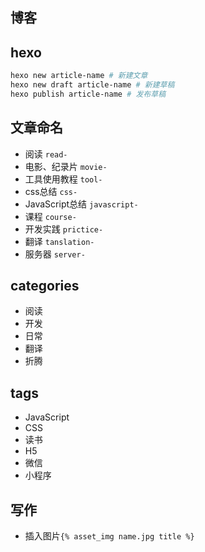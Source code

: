 ## 博客

## hexo
```bash
hexo new article-name # 新建文章
hexo new draft article-name # 新建草稿
hexo publish article-name # 发布草稿
```

## 文章命名
* 阅读 `read-`
* 电影、纪录片 `movie-`
* 工具使用教程 `tool-`
* css总结 `css-`
* JavaScript总结 `javascript-`
* 课程 `course-`
* 开发实践 `prictice-`
* 翻译 `tanslation-`
* 服务器 `server-`

## categories
* 阅读
* 开发
* 日常
* 翻译
* 折腾

## tags
* JavaScript
* CSS
* 读书
* H5
* 微信
* 小程序

## 写作
* 插入图片`{% asset_img name.jpg title %}`